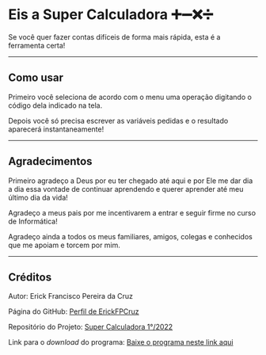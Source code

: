 # Eis a Super Calculadora ➕➖❌➗

Se você quer fazer contas difíceis de forma mais rápida, esta é a ferramenta certa!

---

## Como usar

Primeiro você seleciona de acordo com o menu uma operação digitando o código dela indicado na tela.

Depois você só precisa escrever as variáveis pedidas e o resultado aparecerá instantaneamente!

---

## Agradecimentos

Primeiro agradeço a Deus por eu ter chegado até aqui e por Ele me dar dia a dia essa vontade de continuar aprendendo e querer aprender até meu último dia da vida!

Agradeço a meus pais por me incentivarem a entrar e seguir firme no curso de Informática!

Agradeço ainda a todos os meus familiares, amigos, colegas e conhecidos que me apoiam e torcem por mim.

---

## Créditos

Autor: Erick Francisco Pereira da Cruz

Página do GitHub: [Perfil de ErickFPCruz](https://github.com/ErickFPCruz)

Repositório do Projeto: [Super Calculadora 1°/2022](https://github.com/ErickFPCruz/Super_Calculadora_2022_AtividadePC)

Link para o _download_ do programa: [Baixe o programa neste link aqui](https://github.com/ErickFPCruz/Super_Calculadora_2022_AtividadePC/raw/main/Arquivos%20para%20o%20Funcionamento%20da%20Super%20Calculadora.zip)
